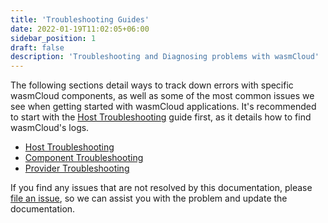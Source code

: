 ```yaml
---
title: 'Troubleshooting Guides'
date: 2022-01-19T11:02:05+06:00
sidebar_position: 1
draft: false
description: 'Troubleshooting and Diagnosing problems with wasmCloud'
---
```


The following sections detail ways to track down errors with specific wasmCloud components, as well as some of the most common issues we see when getting started with wasmCloud applications. It's recommended to start with the [Host Troubleshooting](/docs/developer/troubleshooting/host/) guide first, as it details how to find wasmCloud's logs.

- [Host Troubleshooting](/docs/developer/troubleshooting/host/)
- [Component Troubleshooting](/docs/developer/troubleshooting/components/)
- [Provider Troubleshooting](/docs/developer/troubleshooting/providers/)

If you find any issues that are not resolved by this documentation, please [file an issue](https://github.com/wasmCloud/wasmCloud/issues/new?assignees=&labels=bug%2C+help+wanted&template=bug_report.md&title=%5BBUG%5D+%3CIssue%3E), so we can assist you with the problem and update the documentation.
